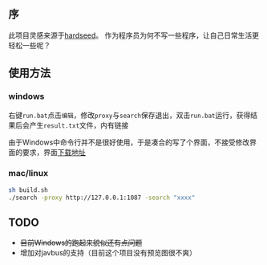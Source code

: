 ## 序
此项目灵感来源于[hardseed](https://github.com/yangyangwithgnu/hardseed)。
作为程序员为何不写一些程序，让自己日常生活更轻松一些呢？

## 使用方法
### windows
右键`run.bat`点击`编辑`，修改`proxy`与`search`保存退出，双击`run.bat`运行，获得结果后会产生`result.txt`文件，内有链接

由于Windows中命令行并不是很好使用，于是凑合的写了个界面，不接受修改界面的要求，界面[下载地址](https://github.com/harry890829/searchAV/releases)
### mac/linux
```bash
sh build.sh
./search -proxy http://127.0.0.1:1087 -search "xxxx"
```

## TODO
* ~~目前Windows的跑起来貌似还有点问题~~
* 增加对javbus的支持（目前这个项目没有预览图很不爽）